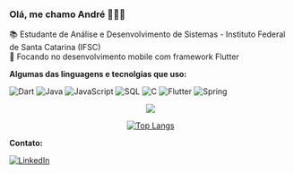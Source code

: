 ### Olá, me chamo André 👨🏻‍💻

📚 Estudante de Análise e Desenvolvimento de Sistemas - Instituto Federal de Santa Catarina (IFSC) <br>
🎯 Focando no desenvolvimento mobile com framework Flutter

**Algumas das linguagens e tecnolgias que uso:**

![Dart](https://img.shields.io/badge/-Dart-000?&logo=Dart)
![Java](https://img.shields.io/badge/-Java-000?&logo=Java)
![JavaScript](https://img.shields.io/badge/-JavaScript-000?&logo=JavaScript)
![SQL](https://img.shields.io/badge/-SQL-000?&logo=Oracle)
![C](https://img.shields.io/badge/-C-000?&logo=C)
![Flutter](https://img.shields.io/badge/-Flutter-000?&logo=Flutter)
![Spring](https://img.shields.io/badge/-Spring-000?&logo=Spring)

<div align="center">
<p align="center" >
<a href="https://github.com/anuraghazra/github-readme-stats"> 
    <img  src="https://github-readme-stats.vercel.app/api?username=andre-pm&&show_icons=true&theme=tokyonight"/>
  </a>
</p>


[![Top Langs](https://github-readme-stats.vercel.app/api/top-langs/?username=andre-pm&layout=compact)](https://github.com/andre-pm/github-readme-stats)
</div>

**Contato:**

[![LinkedIn](https://img.shields.io/badge/-Linkedin-000?style=for-the-badge&logo=Linkedin)](https://www.linkedin.com/in/andre-pm/)
